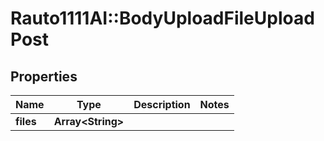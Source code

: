 # Rauto1111AI::BodyUploadFileUploadPost

## Properties
Name | Type | Description | Notes
------------ | ------------- | ------------- | -------------
**files** | **Array&lt;String&gt;** |  | 


